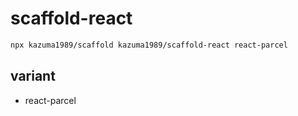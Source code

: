 # scaffold-react

```sh
npx kazuma1989/scaffold kazuma1989/scaffold-react react-parcel
```

## variant

- react-parcel
